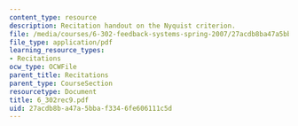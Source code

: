```yaml
---
content_type: resource
description: Recitation handout on the Nyquist criterion.
file: /media/courses/6-302-feedback-systems-spring-2007/27acdb8ba47a5bbaf3346fe606111c5d_6_302rec9.pdf
file_type: application/pdf
learning_resource_types:
- Recitations
ocw_type: OCWFile
parent_title: Recitations
parent_type: CourseSection
resourcetype: Document
title: 6_302rec9.pdf
uid: 27acdb8b-a47a-5bba-f334-6fe606111c5d
---
```

